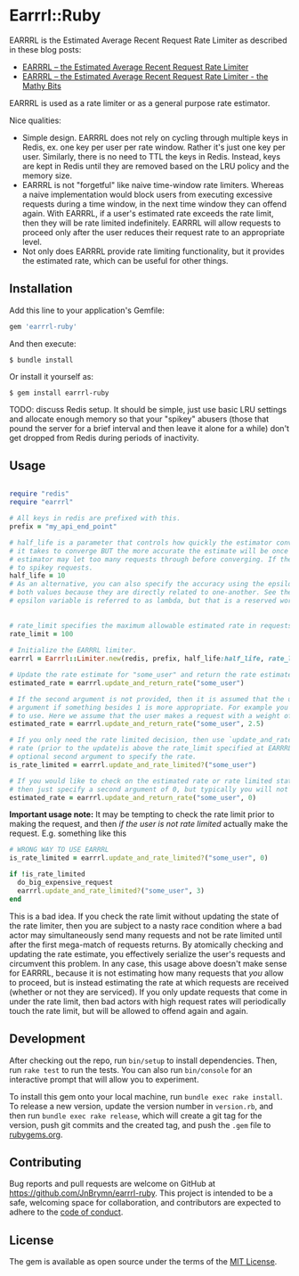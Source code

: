 # Earrrl::Ruby

EARRRL is the Estimated Average Recent Request Rate Limiter as described in these blog posts:
* [EARRRL – the Estimated Average Recent Request Rate Limiter](http://blog.jnbrymn.com/2021/03/18/estimated-average-recent-request-rate-limiter.html)
* [EARRRL – the Estimated Average Recent Request Rate Limiter - the Mathy Bits](http://blog.jnbrymn.com/2021/03/18/estimated-average-recent-request-rate-limiter-math.html)

EARRRL is used as a rate limiter or as a general purpose rate estimator.

Nice qualities:
* Simple design. EARRRL does not rely on cycling through multiple keys in Redis, ex. one key per user per rate window. Rather it's just one key per user. Similarly, there is no need to TTL the keys in Redis. Instead, keys are kept in Redis until they are removed based on the LRU policy and the memory size.
* EARRRL is not "forgetful" like naive time-window rate limiters. Whereas a naive implementation would block users from executing excessive requests during a time window, in the next time window they can offend again. With EARRRL, if a user's estimated rate exceeds the rate limit, then they will be rate limited indefinitely. EARRRL will allow requests to proceed only after the user reduces their request rate to an appropriate level.
* Not only does EARRRL provide rate limiting functionality, but it provides the estimated rate, which can be useful for other things.

## Installation

Add this line to your application's Gemfile:

```ruby
gem 'earrrl-ruby'
```

And then execute:

    $ bundle install

Or install it yourself as:

    $ gem install earrrl-ruby
    
 
TODO: discuss Redis setup. It should be simple, just use basic LRU settings and allocate enough memory so that your "spikey" abusers (those that pound the server for a brief interval and then leave it alone for a while) don't get dropped from Redis during periods of inactivity.   

## Usage

```ruby

require "redis"
require "earrrl"

# All keys in redis are prefixed with this.
prefix = "my_api_end_point" 

# half_life is a parameter that controls how quickly the estimator converges in seconds. The larger the half-life, then the longer
# it takes to converge BUT the more accurate the estimate will be once it converges. If the half-life is too long then the
# estimator may let too many requests through before converging. If the half-life is too short, then the estimator might over-react
# to spikey requests.   
half_life = 10 
# As an alternative, you can also specify the accuracy using the epsilon parameter instead of half_life. You can not specify
# both values because they are directly related to one-another. See the blog post above for details. (Note, in the blog post the
# epsilon variable is referred to as lambda, but that is a reserved word in Ruby so we changed it.) 
 
 
# rate_limit specifies the maximum allowable estimated rate in requests per second. 
rate_limit = 100 
 
# Initialize the EARRRL limiter.  
earrrl = Earrrl::Limiter.new(redis, prefix, half_life:half_life, rate_limit: rate_limit)

# Update the rate estimate for "some_user" and return the rate estimate _prior_ to the update.
estimated_rate = earrrl.update_and_return_rate("some_user") 

# If the second argument is not provided, then it is assumed that the update is for 1 requests. But you can provide a second 
# argument if something besides 1 is more appropriate. For example you could weight requests by how much resources they are likely 
# to use. Here we assume that the user makes a request with a weight of 2.5.
estimated_rate = earrrl.update_and_return_rate("some_user", 2.5)

# If you only need the rate limited decision, then use `update_and_rate_limited?`, which returns true if the estimated
# rate (prior to the update)is above the rate_limit specified at EARRRL instantiation. This method also takes an 
# optional second argument to specify the rate.
is_rate_limited = earrrl.update_and_rate_limited?("some_user")

# If you would like to check on the estimated rate or rate limited status without updating the state of the estimator, 
# then just specify a second argument of 0, but typically you will not want to do this (see note below).
estimated_rate = earrrl.update_and_return_rate("some_user", 0)
```

**Important usage note:** It may be tempting to check the rate limit prior to making the request, and then _if the user is not rate limited_ actually make the request. E.g. something like this

```ruby
# WRONG WAY TO USE EARRRL
is_rate_limited = earrrl.update_and_rate_limited?("some_user", 0)

if !is_rate_limited
  do_big_expensive_request
  earrrl.update_and_rate_limited?("some_user", 3)
end
```

This is a bad idea. If you check the rate limit without updating the state of the rate limiter, then you are subject to a nasty race condition where a bad actor may simultaneously send many requests and not be rate limited until after the first mega-match of requests returns. By atomically checking and updating the rate estimate, you effectively serialize the user's requests and circumvent this problem. In any case, this usage above doesn't make sense for EARRRL, because it is not estimating how many requests that _you_ allow to proceed, but is instead estimating the rate at which requests are received (whether or not they are serviced). If you only update requests that come in under the rate limit, then bad actors with high request rates will periodically touch the rate limit, but will be allowed to offend again and again.  


## Development

After checking out the repo, run `bin/setup` to install dependencies. Then, run `rake test` to run the tests. You can also run `bin/console` for an interactive prompt that will allow you to experiment.

To install this gem onto your local machine, run `bundle exec rake install`. To release a new version, update the version number in `version.rb`, and then run `bundle exec rake release`, which will create a git tag for the version, push git commits and the created tag, and push the `.gem` file to [rubygems.org](https://rubygems.org).

## Contributing

Bug reports and pull requests are welcome on GitHub at https://github.com/JnBrymn/earrrl-ruby. This project is intended to be a safe, welcoming space for collaboration, and contributors are expected to adhere to the [code of conduct](https://github.com/JnBrymn/earrrl-ruby/blob/master/CODE_OF_CONDUCT.md).

## License

The gem is available as open source under the terms of the [MIT License](https://opensource.org/licenses/MIT).
